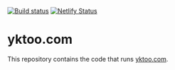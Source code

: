 [![Build status](https://github.com/yktoo/yktoo.com/actions/workflows/build.yml/badge.svg)](https://github.com/yktoo/yktoo.com/actions/workflows/build.yml)
[![Netlify Status](https://api.netlify.com/api/v1/badges/1f301b2b-dac6-4567-9e52-c2abb008bbe2/deploy-status)](https://app.netlify.com/sites/yktoo/deploys)

# yktoo.com

This repository contains the code that runs [yktoo.com](https://yktoo.com/).
